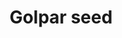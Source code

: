---
layout: item
title: Golpar seed
item-id: 20906
datatable: true
id: 20906
name: "Golpar seed"
members: true
lowalch: 0
highalch: 1
examine: "Golpar in seed form. Hopefully there's somewhere to plant this."
monsters:
  - id: 7604
    name: "Skeletal Mystic"
    members: true
    combat_level: 0
    wiki_url: "https://oldschool.runescape.wiki/w/Skeletal_Mystic"
    drops:
      - quantity: "5-10"
        rarity: 1
    image: "https://oldschool.runescape.wiki/images/thumb/8/83/Skeletal_mystic_%281%29.png/75px-Skeletal_mystic_%281%29.png?e6ba0"
---